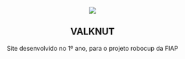 <p align="center"> 
    <img src="https://img.icons8.com/ios-filled/96/000000/bot.png"> 
    <h2 align="center">VALKNUT</h2> 
    <p align="center">Site desenvolvido no 1º ano, para o projeto robocup da FIAP</p>
